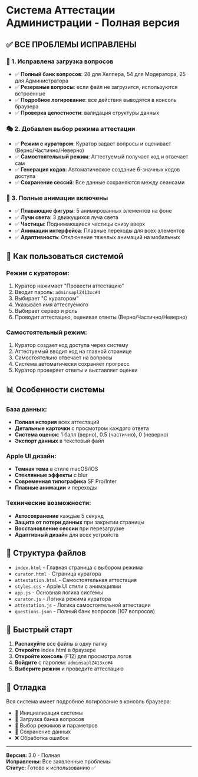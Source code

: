 # Система Аттестации Администрации - Полная версия

## ✅ ВСЕ ПРОБЛЕМЫ ИСПРАВЛЕНЫ

### 🐛 1. Исправлена загрузка вопросов
- ✅ **Полный банк вопросов**: 28 для Хелпера, 54 для Модератора, 25 для Администратора
- ✅ **Резервные вопросы**: если файл не загрузится, используются встроенные
- ✅ **Подробное логирование**: все действия выводятся в консоль браузера
- ✅ **Проверка целостности**: валидация структуры данных

### 🎭 2. Добавлен выбор режима аттестации
- ✅ **Режим с куратором**: Куратор задает вопросы и оценивает (Верно/Частично/Неверно)
- ✅ **Самостоятельный режим**: Аттестуемый получает код и отвечает сам
- ✅ **Генерация кодов**: Автоматическое создание 6-значных кодов доступа
- ✅ **Сохранение сессий**: Все данные сохраняются между сеансами

### 🎨 3. Полные анимации включены
- ✅ **Плавающие фигуры**: 5 анимированных элементов на фоне
- ✅ **Лучи света**: 3 движущихся луча света
- ✅ **Частицы**: Поднимающиеся частицы снизу вверх
- ✅ **Анимации интерфейса**: Плавные переходы для всех элементов
- ✅ **Адаптивность**: Отключение тяжелых анимаций на мобильных

## 🚀 Как пользоваться системой

### Режим с куратором:
1. Куратор нажимает "Провести аттестацию"
2. Вводит пароль: `adminsaplZ413xc#4`
3. Выбирает "С куратором"
4. Указывает имя аттестуемого
5. Выбирает сервер и роль
6. Проводит аттестацию, оценивая ответы (Верно/Частично/Неверно)

### Самостоятельный режим:
1. Куратор создает код доступа через систему
2. Аттестуемый вводит код на главной странице  
3. Самостоятельно отвечает на вопросы
4. Система автоматически сохраняет прогресс
5. Куратор проверяет ответы и выставляет оценки

## 📊 Особенности системы

### База данных:
- **Полная история** всех аттестаций
- **Детальные карточки** с просмотром каждого ответа
- **Система оценок**: 1 балл (верно), 0.5 (частично), 0 (неверно)
- **Экспорт данных** в текстовый файл

### Apple UI дизайн:
- **Темная тема** в стиле macOS/iOS
- **Стеклянные эффекты** с blur
- **Современная типографика** SF Pro/Inter
- **Плавные анимации** и переходы

### Технические возможности:
- **Автосохранение** каждые 5 секунд
- **Защита от потери данных** при закрытии страницы
- **Восстановление сессии** при перезагрузке
- **Адаптивный дизайн** для всех устройств

## 📁 Структура файлов

- `index.html` - Главная страница с выбором режима
- `curator.html` - Страница куратора
- `attestation.html` - Самостоятельная аттестация  
- `styles.css` - Apple UI стили с анимациями
- `app.js` - Основная логика системы
- `curator.js` - Логика режима куратора
- `attestation.js` - Логика самостоятельной аттестации
- `questions.json` - Полный банк вопросов (107 вопросов)

## 🎯 Быстрый старт

1. **Распакуйте** все файлы в одну папку
2. **Откройте** index.html в браузере
3. **Откройте консоль** (F12) для просмотра логов
4. **Войдите** с паролем: `adminsaplZ413xc#4`
5. **Выберите режим** и проведите аттестацию

## 🔧 Отладка

Вся система имеет подробное логирование в консоль браузера:
- 🚀 Инициализация системы
- 📂 Загрузка банка вопросов  
- 🎯 Выбор режимов и параметров
- 💾 Сохранение данных
- ❌ Обработка ошибок

---

**Версия:** 3.0 - Полная  
**Исправлены:** Все заявленные проблемы  
**Статус:** Готово к использованию ✅